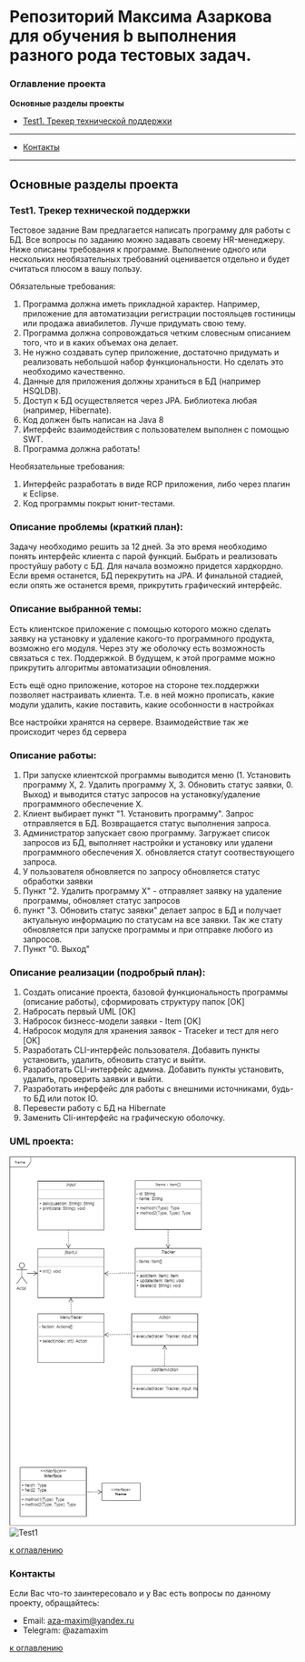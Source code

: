 # Репозиторий Максима Азаркова для обучения b выполнения разного рода тестовых задач.

### Оглавление проекта
**Основные разделы проекты**
+ [Test1. Трекер технической поддержки](#Тест1-Трекер-технической-поддержки)


***
+ [Контакты](#Контакты)
***

## Основные разделы проекта
### Test1. Трекер технической поддержки
Тестовое задание
Вам предлагается написать программу для работы с БД. Все вопросы по заданию можно задавать своему HR-менеджеру.
Ниже описаны требования к программе. Выполнение одного или нескольких необязательных требований оценивается отдельно и будет считаться плюсом в вашу пользу.

Обязательные требования:
1. Программа должна иметь прикладной характер. Например, приложение для автоматизации регистрации постояльцев гостиницы или продажа авиабилетов. Лучше
придумать свою тему.
2. Программа должна сопровождаться четким словесным описанием того, что и в каких объемах она делает.
3. Не нужно создавать супер приложение, достаточно придумать и реализовать небольшой набор функциональности. Но сделать это необходимо качественно.
4. Данные для приложения должны храниться в БД (например HSQLDB).
5. Доступ к БД осуществляется через JPA. Библиотека любая (например, Hibernate).
6. Код должен быть написан на Java 8
7. Интерфейс взаимодействия с пользователем выполнен с помощью SWT.
8. Программа должна работать!

Необязательные требования:
1. Интерфейс разработать в виде RCP приложения, либо через плагин к Eclipse.
2. Код программы покрыт юнит-тестами.

### Описание проблемы (краткий план):
Задачу необходимо решить за 12 дней.
За это время необходимо понять интерфейс клиента с парой функций.
Быбрать и реализовать простуйшу работу с БД. Для начала возможно придется хардкордно.
Если время останется, БД перекрутить на JPA.
И финальной стадией, если опять же останется время, прикрутить графический интерфейс.

### Описание выбранной темы:
Есть клиентское приложение с помощью которого можно сделать заявку на установку и удаление какого-то программного продукта, возможно его модуля. Через эту же оболочку есть возможность связаться с тех. Поддержкой. В будущем, к этой программе можно прикрутить алгоритмы автоматизации обновления.

Есть ещё одно приложение, которое на стороне тех.поддержки позволяет настраивать клиента. Т.е. в ней можно прописать, какие модули удалить, какие поставить, какие особонности в настройках

Все настройки хранятся на сервере. Взаимодействие так же происходит через бд сервера

### Описание работы:
1. При запуске клиентской программы выводится меню (1. Установить программу Х, 2. Удалить программу Х, 3. Обновить статус заявки, 0. Выход) и выводится статус запросов на установку/удаление программного обеспечение Х.
2. Клиент выбирает пункт "1. Установить программу". Запрос отправляется в БД. Возвращается статус выполнения запроса.
3. Администратор запускает свою программу. Загружает список запросов из БД, выполняет настройки и установку или удалени программного обеспечения Х. обновляется статут соотвествующего запроса.
4. У пользователя обновляется по запросу обновляется статус обработки заявки
5. Пункт "2. Удалить программу Х" - отправляет заявку на удаление программы, обновляет статус запросов
6. пункт "3. Обновить статус заявки" делает запрос в БД и получает актуальную информацию по статусам на все заявки. Так же стату обновляется при запуске программы и при отправке любого из запросов.
7. Пункт "0. Выход"


### Описание реализации (подробрый план):
1. Создать описание проекта, базовой функциональность программы (описание работы), сформировать структуру папок [OK]
2. Набросать первый UML [OK]
3. Набросок бизнесс-модели заявки - Item [OK]
4. Набросок модуля для хранения заявок - Traceker и тест для него [OK]
5. Разработать CLI-интерфейс пользователя. Добавить пункты установить, удалить, обновить статус и выйти.
6. Разработать CLI-интерфейс админа. Добавить пункты установить, удалить, проверить заявки и выйти.
7. Разработать инферфейс для работы с внешними источниками, будь-то БД или поток IO.
8. Перевести работу с БД на Hibernate
9. Заменить Cli-интерфейс на графическую оболочку.

### UML проекта:
![Test1](/images/Test1/Test1.png)
![Test1](/images/Test1/Test1.drawio)

[к оглавлению](#Оглавление-проекта)


### Контакты
Если Вас что-то заинтересовало и у Вас есть вопросы по данному проекту, обращайтесь:
+ Email: aza-maxim@yandex.ru
+ Telegram: @azamaxim

[к оглавлению](#Оглавление-проекта)
